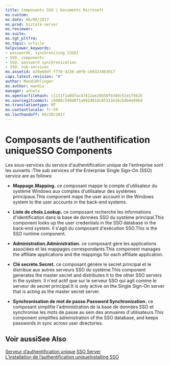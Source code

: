 ```yaml
---
title: Composants SSO | Documents Microsoft
ms.custom: 
ms.date: 06/08/2017
ms.prod: biztalk-server
ms.reviewer: 
ms.suite: 
ms.tgt_pltfrm: 
ms.topic: article
helpviewer_keywords:
- passwords, synchronizing [SSO]
- SSO, components
- SSO, password synchronization
- SSO, sub-services
ms.assetid: e29e68df-f770-4220-a9f8-cb9323403017
caps.latest.revision: "8"
author: MandiOhlinger
ms.author: mandia
manager: anneta
ms.openlocfilehash: c1111f1a0dfac47412ae28b58f93ddc51e1f562b
ms.sourcegitcommit: cb908c540d8f1a692d01dc8f313e16cb4b4e696d
ms.translationtype: MT
ms.contentlocale: fr-FR
ms.lasthandoff: 09/20/2017
---
```

# <a name="sso-components"></a><span data-ttu-id="73625-102">Composants de l’authentification unique</span><span class="sxs-lookup"><span data-stu-id="73625-102">SSO Components</span></span>
<span data-ttu-id="73625-103">Les sous-services du service d'authentification unique de l'entreprise sont les suivants :</span><span class="sxs-lookup"><span data-stu-id="73625-103">The sub services of the Enterprise Single Sign-On (SSO) service are as follows:</span></span>  
  
-   <span data-ttu-id="73625-104">**Mappage.**</span><span class="sxs-lookup"><span data-stu-id="73625-104">**Mapping.**</span></span> <span data-ttu-id="73625-105">ce composant mappe le compte d'utilisateur du système Windows aux comptes d'utilisateur des systèmes principaux.</span><span class="sxs-lookup"><span data-stu-id="73625-105">This component maps the user account in the Windows system to the user accounts in the back-end systems.</span></span>  
  
-   <span data-ttu-id="73625-106">**Liste de choix.**</span><span class="sxs-lookup"><span data-stu-id="73625-106">**Lookup.**</span></span> <span data-ttu-id="73625-107">ce composant recherche les informations d'identification dans la base de données SSO du système principal.</span><span class="sxs-lookup"><span data-stu-id="73625-107">This component looks up the user credentials in the SSO database in the back-end system.</span></span> <span data-ttu-id="73625-108">Il s'agit du composant d'exécution SSO.</span><span class="sxs-lookup"><span data-stu-id="73625-108">This is the SSO runtime component.</span></span>  
  
-   <span data-ttu-id="73625-109">**Administration.**</span><span class="sxs-lookup"><span data-stu-id="73625-109">**Administration.**</span></span> <span data-ttu-id="73625-110">ce composant gère les applications associées et les mappages correspondants.</span><span class="sxs-lookup"><span data-stu-id="73625-110">This component manages the affiliate applications and the mappings for each affiliate application.</span></span>  
  
-   <span data-ttu-id="73625-111">**Clé secrète.**</span><span class="sxs-lookup"><span data-stu-id="73625-111">**Secret.**</span></span> <span data-ttu-id="73625-112">ce composant génère le secret principal et le distribue aux autres serveurs SSO du système.</span><span class="sxs-lookup"><span data-stu-id="73625-112">This component generates the master secret and distributes it to the other SSO servers in the system.</span></span> <span data-ttu-id="73625-113">Il n'est actif que sur le serveur SSO qui agit comme le serveur de secret principal.</span><span class="sxs-lookup"><span data-stu-id="73625-113">It is only active on the Single Sign-On server that is acting as the master secret server.</span></span>  
  
-   <span data-ttu-id="73625-114">**Synchronisation de mot de passe.**</span><span class="sxs-lookup"><span data-stu-id="73625-114">**Password Synchronization.**</span></span> <span data-ttu-id="73625-115">ce composant simplifie l'administration de la base de données SSO et synchronise les mots de passe au sein des annuaires d'utilisateurs.</span><span class="sxs-lookup"><span data-stu-id="73625-115">This component simplifies administration of the SSO database, and keeps passwords in sync across user directories.</span></span>  
  
## <a name="see-also"></a><span data-ttu-id="73625-116">Voir aussi</span><span class="sxs-lookup"><span data-stu-id="73625-116">See Also</span></span>  
 <span data-ttu-id="73625-117">[Serveur d’authentification unique](../core/sso-server.md) </span><span class="sxs-lookup"><span data-stu-id="73625-117">[SSO Server](../core/sso-server.md) </span></span>  
 [<span data-ttu-id="73625-118">L’installation de l’authentification unique</span><span class="sxs-lookup"><span data-stu-id="73625-118">Installing SSO</span></span>](../core/installing-sso.md)